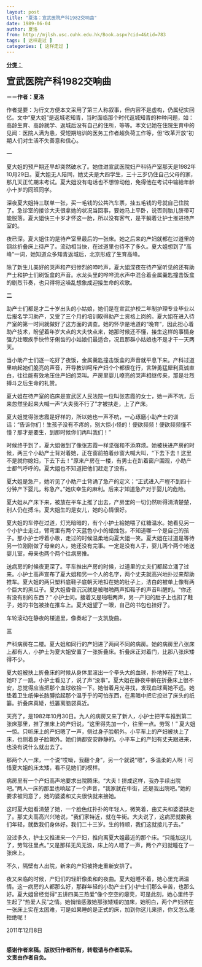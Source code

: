 ```yaml
---
layout: post
title: "夏洛：宣武医院产科1982交响曲"
date: 1989-06-04
author: 夏洛
from: http://mjlsh.usc.cuhk.edu.hk/Book.aspx?cid=4&tid=783
tags: [ 这样走过 ]
categories: [ 这样走过 ]
---
```


<div style="margin: 15px 10px 10px 0px;">
 <div>
  <span id="ctl00_ContentPlaceHolder1_chapter1_SubjectLabel" style="font-weight:bold;text-decoration:underline;">
   分类：
  </span>
 </div>
 <p>
  <strong>
   <font size="5">
    宣武医院产科1982交响曲
   </font>
  </strong>
 </p>
 <p>
  <strong>
   －－作者：夏洛
  </strong>
 </p>
 <p>
  作者提要：为行文方便本文采用了第三人称叙事，但内容不是虚构，仍属纪实回忆。文中“夏大姐”是返城老知青，当时面临那个时代返城知青的种种问题，如：高龄生育、高龄就学、返城后没有自己的住所，等等。本文记她在住院生育中的见闻：医院人满为患，受短期培训的医务工作者超负荷工作等，但“改革开放”初期人们对生活不失善意和信心。
 </p>
 <p>
  <strong>
   一
  </strong>
 </p>
 <p>
  夏大姐的预产期还早却突然破水了。她住进宣武医院妇产科待产室那天是1982年10月29日。夏大姐无人陪同，她丈夫是大四学生，三十三岁仍住自己父母的家，那几天正忙期末考试。夏大姐没有电话也不想惊动他，免得他在考试中输給年龄小十岁的同班同学。
 </p>
 <p>
  深夜夏大姐持三联单一张，买一毛钱的公共汽车票，挂五毛钱的号就自己住院了。急诊室的接诊大夫很拿她的状况当回事，要她马上平卧，说否则胎儿脐带可能脱落。夏大姐快三十岁才怀这一胎，所以没有客气，是平躺着让护士推进待产室的。
 </p>
 <p>
  夜已深。夏大姐住的是待产室里最后的一张床。她之后来的产妇就都在过道里的钢丝折叠床上待产了。流动相当快，在过道里也待不了多久。夏大姐想到了“高峰”一词，她知道众多知青返城后，北京形成了生育高峰。
 </p>
 <p>
  除了新生儿美好的哭声和产妇惨烈的呻吟声，夏大姐深夜在待产室听见的还有助产士和护士们刷饭盒的声音。水龙头里的哗哗流水声中混合着金属羹匙撞击饭盒的剧烈节奏，也只得将这噪乱想象成迎接生命的欢歌。
 </p>
 <p>
  <strong>
   二
  </strong>
 </p>
 <p>
  助产士们都是才二十岁出头的小姑娘，她们是在宣武护校二年制护理专业毕业以后报名学习助产，又受了三个月的培训取得助产士资格上岗的。夏大姐在进入待产室的第一时间就做好了这方面的调查。她的怀孕是地道的“晚育”，因此担心着助产技术，盼望着年岁大点的大夫快点来，她那时候还不懂，接生这样的事情身强力壮眼疾手快伶牙俐齿的小姑娘们最适合，况且那群小姑娘也不是才干一天两天。
 </p>
 <p>
  当小助产士们逐一吃好了夜饭，金属羹匙撞击饭盒的声音就平息下来。产科过道里响起她们脆亮的声音，开导教训呵斥产妇个个都很在行，言辞勇猛犀利真诚直白，往往能有效地压住产妇的哭叫。产房里婴儿嘹亮的哭声相继传来，那是壮烈搏斗之后生命的礼赞。
 </p>
 <p>
  夏大姐在待产室的临床是宣武区人民法院一位叫张志霞的女士，她一声不吭，后来忽然坐起来大喊一声“大夫我不行了”才被扶走，上了产床。
 </p>
 <p>
  夏大姐觉得张志霞是好样的，所以她也一声不吭，一心琢磨小助产士的训话：“告诉你们！生孩子没有不疼的，别大惊小怪的！便欲频频！便欲频频懂不懂？那才是要生，到那时候你们再叫我们！”
 </p>
 <p>
  时候终于到了，夏大姐做到了像张志霞一样坚强和不添麻烦。她被扶进产房的时候，两三个小助产士背对着她，正在窗前拍着纱窗大喊大叫，“下去下去！这里不是就你媳妇，下去下去！”原来产房在一楼，有男士在趴着窗户围观，小助产士都气呼呼的。夏大姐也不知道把他们赶走了没有。
 </p>
 <p>
  夏大姐是急产，她听见了小助产士背诵了急产的定义；“正式进入产程不到四十分钟产下婴儿，称急产。”她庆幸生的麻利。后来才知道急产对于婴儿的危险。
 </p>
 <p>
  夏大姐从产床下来，被放在平车上推了出去，产房里的一切仍然听得清清楚楚，别人仍在搏斗。夏大姐生的是女儿，她的心情很好。
 </p>
 <p>
  夏大姐的车停在过道，灯光暗暗的，有个小护士給她喂了红糖温水。她看见另一个小护士走过，臂弯里有两个天蓝色小小的蜡烛包，不知道哪一个是自己的孩子。那小护士哼着小歌，走过的时候温柔地向夏大姐一笑。夏大姐在过道是等待另一位刚刚做了母亲的人，她还没有完事。一定是没有人手，婴儿两个两个地送婴儿室，母亲也两个两个往病房推。
 </p>
 <p>
  送病房的时候夜更深了。平车推出产房的时候，过道里的丈夫们都起立涌了过来。小护士高声宣布了夏大姐和另一个人的名字，两个丈夫就高兴地扑过来帮助推车。夏大姐的两只塑料底鞋子底朝天地扣在她的肚子上，洁白的被单上像有两个巨大的黑瓜子。夏大姐昏昏沉沉就是被啪啪两声扣鞋子的声音叫醒的。“你还有没有别的东西？” 小护士问。接着又是啪啪两声，另一产妇的肚子上也扣了鞋子，她的书包被挂在推车上。夏大姐望了一眼，自己的书包也挂好了。
 </p>
 <p>
  车轮滚动在静夜的楼道里，像奏起了一支凯旋曲。
 </p>
 <p>
  <strong>
   三
  </strong>
 </p>
 <p>
  产科病房在二楼。夏大姐和同行的产妇进了两间不同的病房。她的病房里八张床上都有人，小护士为夏大姐安置了一张折叠床。折叠床正对着门，比那八张床矮得不少。
 </p>
 <p>
  夏大姐被扶上折叠床的时候从身体里滚出一个拳头大的血球，扑地掉在了地上，她吓了一跳。小护士看见了，说了声“没事”。夏大姐在静夜中躺在折叠床上很不安，总觉得应当把那个血球收拾一下。她借着月光寻找，发现血球离她不远。她垫着卫生纸伸长胳膊拾起那个温乎乎的可怕东西，在黑暗中把它投进了床头的纸篓。折叠床真矮，纸篓离脑袋真近。
 </p>
 <p>
  天亮了，是1982年10月30日。九人的病房又来了新人，小护士把平车推到第二张床那里，推了推床上的产妇说，“这里得先加一个，往里一点。劳驾！” 夏大姐一惊。只听床上的产妇嗯了一声，侧过身子脸朝外。小平车上的产妇被扶上了床，也侧着身子脸朝外。她们俩都安安静静的。小平车上的产妇有丈夫跟进来，也没有说什么就出去了。
 </p>
 <p>
  那两个人一床，一个说“哎呦，我翻个身”，另一个就说“嗯”，多温柔的人啊！可惜夏大姐的床太矮，看不见她们的模样。
 </p>
 <p>
  病房里有一个产妇高声地要求出院腾床。“大夫！挤成这样，我办手续出院吧。”两人一床的那里也响起了一个声音，“我家就在牛街，还是我出院吧。”她的要求被同意了，她的婆婆和丈夫很快就来接她。
 </p>
 <p>
  这时夏大姐看清楚了她，一个脸色红扑扑的年轻人，微笑着，由丈夫和婆婆扶走了。那丈夫高高兴兴地说，“我们家特近，就在牛街。大夫说了，这病房就数我们年轻，就数我们身体好。我们二十三岁。生的特顺，我们这就接儿子去。”
 </p>
 <p>
  没过多久，护士又推进来一个产妇，推向离夏大姐最近的那个床。“只能加这儿了，劳驾往里点。”又是那样无风无浪，床上的人嗯了一声，两个产妇就睡在了一张床上。
 </p>
 <p>
  不久，隔壁有人出院，新来的产妇被搀走重新安排了。
 </p>
 <p>
  夜又来临的时候，产妇们的轻鼾像柔和的夜曲。夏大姐睡不着，她心里充满温情。这一病房的人都那么好，那群年轻的小助产士们小护士们那么辛苦，也那么好。夏大姐曾经觉得“五讲四美三热爱”像个空空的瘪壳，可是此刻，她心里终于生起了“热爱人民”之情。她悄悄感激她那张矮矮的加床，她明白，两个产妇挤在一张床上实在太困难，可是如果睡的是正式的床，加到你这儿来挤，你又怎么能拒绝呢！
 </p>
 <p>
  2011年12月8日
 </p>
 <p>
  <br/>
  <strong>
   感谢作者来稿。版权归作者所有，转载请与作者联系。
   <br/>
   文责由作者自负。
  </strong>
 </p>
</div>

